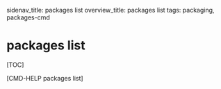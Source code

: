 sidenav_title: packages list
overview_title: packages list
tags: packaging, packages-cmd

# packages list

[TOC]

[CMD-HELP packages list]
